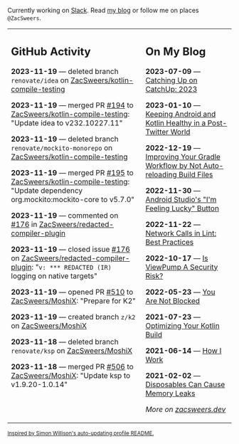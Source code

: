 Currently working on [Slack](https://slack.com/). Read [my blog](https://zacsweers.dev/) or follow me on places `@ZacSweers`.

<table><tr><td valign="top" width="60%">

## GitHub Activity
<!-- githubActivity starts -->
**2023-11-19** — deleted branch `renovate/idea` on [ZacSweers/kotlin-compile-testing](https://github.com/ZacSweers/kotlin-compile-testing)

**2023-11-19** — merged PR [#194](https://github.com/ZacSweers/kotlin-compile-testing/pull/194) to [ZacSweers/kotlin-compile-testing](https://github.com/ZacSweers/kotlin-compile-testing): "Update idea to v232.10227.11"

**2023-11-19** — deleted branch `renovate/mockito-monorepo` on [ZacSweers/kotlin-compile-testing](https://github.com/ZacSweers/kotlin-compile-testing)

**2023-11-19** — merged PR [#195](https://github.com/ZacSweers/kotlin-compile-testing/pull/195) to [ZacSweers/kotlin-compile-testing](https://github.com/ZacSweers/kotlin-compile-testing): "Update dependency org.mockito:mockito-core to v5.7.0"

**2023-11-19** — commented on [#176](https://github.com/ZacSweers/redacted-compiler-plugin/issues/176#issuecomment-1817992148) in [ZacSweers/redacted-compiler-plugin](https://github.com/ZacSweers/redacted-compiler-plugin)

**2023-11-19** — closed issue [#176](https://github.com/ZacSweers/redacted-compiler-plugin/issues/176) on [ZacSweers/redacted-compiler-plugin](https://github.com/ZacSweers/redacted-compiler-plugin): "`v: *** REDACTED (IR)` logging on native targets"

**2023-11-19** — opened PR [#510](https://github.com/ZacSweers/MoshiX/pull/510) to [ZacSweers/MoshiX](https://github.com/ZacSweers/MoshiX): "Prepare for K2"

**2023-11-19** — created branch `z/k2` on [ZacSweers/MoshiX](https://github.com/ZacSweers/MoshiX)

**2023-11-18** — deleted branch `renovate/ksp` on [ZacSweers/MoshiX](https://github.com/ZacSweers/MoshiX)

**2023-11-18** — merged PR [#506](https://github.com/ZacSweers/MoshiX/pull/506) to [ZacSweers/MoshiX](https://github.com/ZacSweers/MoshiX): "Update ksp to v1.9.20-1.0.14"
<!-- githubActivity ends -->
</td><td valign="top" width="40%">

## On My Blog
<!-- blog starts -->
**2023-07-09** — [Catching Up on CatchUp: 2023](https://www.zacsweers.dev/catching-up-on-catchup-2023/)

**2023-01-10** — [Keeping Android and Kotlin Healthy in a Post-Twitter World](https://www.zacsweers.dev/keeping-android-healthy/)

**2022-12-19** — [Improving Your Gradle Workflow by Not Auto-reloading Build Files](https://www.zacsweers.dev/improving-your-workflow-by-not-auto-reloading-build-files/)

**2022-11-30** — [Android Studio's "I'm Feeling Lucky" Button](https://www.zacsweers.dev/android-studios-im-feeling-lucky-button/)

**2022-11-22** — [Network Calls in Lint: Best Practices](https://www.zacsweers.dev/network-calls-in-lint-best-practices/)

**2022-10-17** — [Is ViewPump A Security Risk?](https://www.zacsweers.dev/is-viewpump-a-security-risk/)

**2022-05-23** — [You Are Not Blocked](https://www.zacsweers.dev/you-are-not-blocked/)

**2021-07-23** — [Optimizing Your Kotlin Build](https://www.zacsweers.dev/optimizing-your-kotlin-build/)

**2021-06-14** — [How I Work](https://www.zacsweers.dev/how-i-work/)

**2021-02-02** — [Disposables Can Cause Memory Leaks](https://www.zacsweers.dev/disposables-can-cause-memory-leaks/)
<!-- blog ends -->
_More on [zacsweers.dev](https://zacsweers.dev/)_
</td></tr></table>

<sub><a href="https://simonwillison.net/2020/Jul/10/self-updating-profile-readme/">Inspired by Simon Willison's auto-updating profile README.</a></sub>